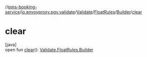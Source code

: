 //[pms-booking-service](../../../../../index.md)/[io.envoyproxy.pgv.validate](../../../index.md)/[Validate](../../index.md)/[FloatRules](../index.md)/[Builder](index.md)/[clear](clear.md)

# clear

[java]\
open fun [clear](clear.md)(): [Validate.FloatRules.Builder](index.md)